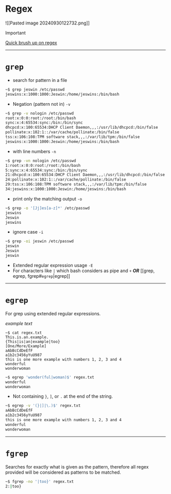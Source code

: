 
# Regex

![[Pasted image 20240930122732.png]]

> [!Important]
> [Quick brush up on regex](https://github.com/ziishaned/learn-regex)

---
# `grep`

- search for pattern in a file
```bash
~$ grep jeswin /etc/passwd
jeswins:x:1000:1000:Jeswin:/home/jeswins:/bin/bash
```

- Negation (pattern not in) `-v`
```bash
~$ grep -v nologin /etc/passwd
root:x:0:0:root:/root:/bin/bash
sync:x:4:65534:sync:/bin:/bin/sync
dhcpcd:x:100:65534:DHCP Client Daemon,,,:/usr/lib/dhcpcd:/bin/false
pollinate:x:102:1::/var/cache/pollinate:/bin/false
tss:x:106:108:TPM software stack,,,:/var/lib/tpm:/bin/false
jeswins:x:1000:1000:Jeswin:/home/jeswins:/bin/bash
```

- with line numbers `-n`
```bash
~$ grep -vn nologin /etc/passwd
1:root:x:0:0:root:/root:/bin/bash
5:sync:x:4:65534:sync:/bin:/bin/sync
21:dhcpcd:x:100:65534:DHCP Client Daemon,,,:/usr/lib/dhcpcd:/bin/false
24:pollinate:x:102:1::/var/cache/pollinate:/bin/false
29:tss:x:106:108:TPM software stack,,,:/var/lib/tpm:/bin/false
34:jeswins:x:1000:1000:Jeswin:/home/jeswins:/bin/bash
```

- print only the matching output `-o`
```bash
~$ grep -o '[Jj]es[a-z]*' /etc/passwd
jeswins
Jeswin
jeswins
```

- ignore case `-i`
```bash
~$ grep -oi jeswin /etc/passwd
jeswin
Jeswin
jeswin
```

- Extended regular expression usage `-E`
- For characters like `|` which bash considers as pipe and `+`
 ***OR*** [[grep, egrep, fgrep#`egrep`|egrep]]
 
---

# `egrep`

For grep using extended regular expressions.

*example text*
```
~$ cat regex.txt
This.is.an.example.
{This|is|an|example|too}
[One/More/Example]
aAbBcCdDeEfF
a1b2c3456yYuU987
this is one more example with numbers 1, 2, 3 and 4
wonderful
wonderwoman
```

```bash
~$ egrep 'wonder(ful|woman)$' regex.txt
wonderful
wonderwoman
```

- Not containing `}`, `]`, or `.` at the end of the string.
```bash
~$ egrep -v '(}|]|\.)$' regex.txt
aAbBcCdDeEfF
a1b2c3456yYuU987
this is one more example with numbers 1, 2, 3 and 4
wonderful
wonderwoman
```

---

# `fgrep`

Searches for exactly what is given as the pattern, therefore all regex provided will be considered as patterns to be matched.

```bash
~$ fgrep -no '|too}' regex.txt
2:|too}
```



